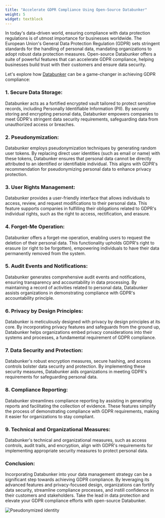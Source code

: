 ```yaml
---
title: "Accelerate GDPR Compliance Using Open-Source Databunker"
weight: 5
widget: textblock
---
```

In today's data-driven world, ensuring compliance with data protection regulations is of utmost importance for businesses worldwide. The European Union's General Data Protection Regulation (GDPR) sets stringent standards for the handling of personal data, mandating organizations to adopt robust data protection measures. Open-source Databunker offers a suite of powerful features that can accelerate GDPR compliance, helping businesses build trust with their customers and ensure data security.

Let's explore how [Databunker](https://databunker.org/doc/start/) can be a game-changer in achieving GDPR compliance:

### 1. Secure Data Storage:
Databunker acts as a fortified encrypted vault tailored to protect sensitive records, including Personally Identifiable Information (PII). By securely storing and encrypting personal data, Databunker empowers companies to meet GDPR's stringent data security requirements, safeguarding data from unauthorized access or breaches.

### 2. Pseudonymization:
Databunker employs pseudonymization techniques by generating random user tokens. By replacing direct user identities (such as email or name) with these tokens, Databunker ensures that personal data cannot be directly attributed to an identified or identifiable individual. This aligns with GDPR's recommendation for pseudonymizing personal data to enhance privacy protection.

### 3. User Rights Management:
Databunker provides a user-friendly interface that allows individuals to access, review, and request modifications to their personal data. This feature supports companies in fulfilling their obligations related to GDPR's individual rights, such as the right to access, rectification, and erasure.

### 4. Forget-Me Operation:
Databunker offers a forget-me operation, enabling users to request the deletion of their personal data. This functionality upholds GDPR's right to erasure (or right to be forgotten), empowering individuals to have their data permanently removed from the system.

### 5. Audit Events and Notifications:
Databunker generates comprehensive audit events and notifications, ensuring transparency and accountability in data processing. By maintaining a record of activities related to personal data, Databunker assists organizations in demonstrating compliance with GDPR's accountability principle.

### 6. Privacy by Design Principles:
Databunker is meticulously designed with privacy by design principles at its core. By incorporating privacy features and safeguards from the ground up, Databunker helps organizations embed privacy considerations into their systems and processes, a fundamental requirement of GDPR compliance.

### 7. Data Security and Protection:
Databunker's robust encryption measures, secure hashing, and access controls bolster data security and protection. By implementing these security measures, Databunker aids organizations in meeting GDPR's requirements for safeguarding personal data.

### 8. Compliance Reporting:
Databunker streamlines compliance reporting by assisting in generating reports and facilitating the collection of evidence. These features simplify the process of demonstrating compliance with GDPR requirements, making it easier for organizations to stay compliant.

### 9. Technical and Organizational Measures:
Databunker's technical and organizational measures, such as access controls, audit trails, and encryption, align with GDPR's requirements for implementing appropriate security measures to protect personal data.

### Conclusion:
Incorporating Databunker into your data management strategy can be a significant step towards achieving GDPR compliance. By leveraging its advanced features and privacy-focused design, organizations can fortify data security, streamline compliance processes, and instill confidence in their customers and stakeholders. Take the lead in data protection and elevate your GDPR compliance efforts with open-source Databunker.

![Pseudonymized identity](/img/pseudonymized-identity.png)
